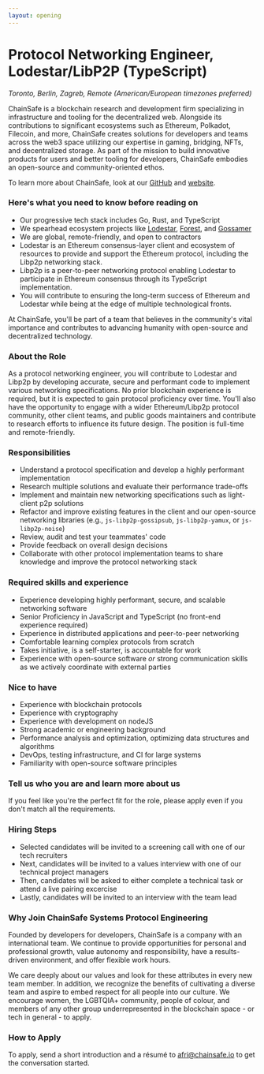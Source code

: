 ```yaml
---
layout: opening
---
```


# Protocol Networking Engineer, Lodestar/LibP2P (TypeScript)

_Toronto, Berlin, Zagreb, Remote (American/European timezones preferred)_

ChainSafe is a blockchain research and development firm specializing in
infrastructure and tooling for the decentralized web. Alongside its
contributions to significant ecosystems such as Ethereum, Polkadot, Filecoin,
and more, ChainSafe creates solutions for developers and teams across the
web3 space utilizing our expertise in gaming, bridging, NFTs, and
decentralized storage. As part of the mission to build innovative products
for users and better tooling for developers, ChainSafe embodies an open-source
and community-oriented ethos.

To learn more about ChainSafe, look at our [GitHub](https://github.com/ChainSafe)
and [website](https://chainsafe.io/).

### Here's what you need to know before reading on

- Our progressive tech stack includes Go, Rust, and TypeScript
- We spearhead ecosystem projects like
  [Lodestar](https://github.com/ChainSafe/lodestar),
  [Forest](https://github.com/ChainSafe/forest), and
  [Gossamer](https://github.com/ChainSafe/gossamer)
- We are global, remote-friendly, and open to contractors
- Lodestar is an Ethereum consensus-layer client and ecosystem of resources
  to provide and support the Ethereum protocol, including the Libp2p networking
  stack.
- Libp2p is a peer-to-peer networking protocol enabling Lodestar to participate
  in Ethereum consensus through its TypeScript implementation.
- You will contribute to ensuring the long-term success of Ethereum and Lodestar
  while being at the edge of multiple technological fronts.

At ChainSafe, you'll be part of a team that believes in the community's vital
importance and contributes to advancing humanity with open-source and
decentralized technology.

### About the Role

As a protocol networking engineer, you will contribute to Lodestar and Libp2p by
developing accurate, secure and performant code to implement various networking
specifications. No prior blockchain experience is required, but it is expected
to gain protocol proficiency over time. You'll also have the opportunity to
engage with a wider Ethereum/Libp2p protocol community, other client teams, and
public goods maintainers and contribute to research efforts to influence its
future design. The position is full-time and remote-friendly.

### Responsibilities

- Understand a protocol specification and develop a highly performant
  implementation
- Research multiple solutions and evaluate their performance trade-offs
- Implement and maintain new networking specifications such as light-client
  p2p solutions
- Refactor and improve existing features in the client and our open-source
  networking libraries (e.g., `js-libp2p-gossipsub`, `js-libp2p-yamux`, or
  `js-libp2p-noise`)
- Review, audit and test your teammates' code
- Provide feedback on overall design decisions
- Collaborate with other protocol implementation teams to share knowledge and
  improve the protocol networking stack

### Required skills and experience

- Experience developing highly performant, secure, and scalable networking
  software
- Senior Proficiency in JavaScript and TypeScript (no front-end experience
  required)
- Experience in distributed applications and peer-to-peer networking
- Comfortable learning complex protocols from scratch
- Takes initiative, is a self-starter, is accountable for work
- Experience with open-source software _or_ strong communication skills as we
  actively coordinate with external parties

### Nice to have

- Experience with blockchain protocols
- Experience with cryptography
- Experience with development on nodeJS
- Strong academic or engineering background
- Performance analysis and optimization, optimizing data structures and
  algorithms
- DevOps, testing infrastructure, and CI for large systems
- Familiarity with open-source software principles

### Tell us who you are and learn more about us

If you feel like you're the perfect fit for the role, please apply even if you
don't match all the requirements.

### Hiring Steps

- Selected candidates will be invited to a screening call with one of our
  tech recruiters
- Next, candidates will be invited to a values interview with one of our
  technical project managers
- Then, candidates will be asked to either complete a technical task or attend
  a live pairing excercise
- Lastly, candidates will be invited to an interview with the team lead

### Why Join ChainSafe Systems Protocol Engineering

Founded by developers for developers, ChainSafe is a company with an
international team. We continue to provide opportunities for personal and
professional growth, value autonomy and responsibility, have a results-driven
environment, and offer flexible work hours.

We care deeply about our values and look for these attributes in every new team
member. In addition, we recognize the benefits of cultivating a diverse team and
aspire to embed respect for all people into our culture. We encourage women, the
LGBTQIA+ community, people of colour, and members of any other group
underrepresented in the blockchain space - or tech in general - to apply.

### How to Apply

To apply, send a short introduction and a résumé to <afri@chainsafe.io> to get
the conversation started.
